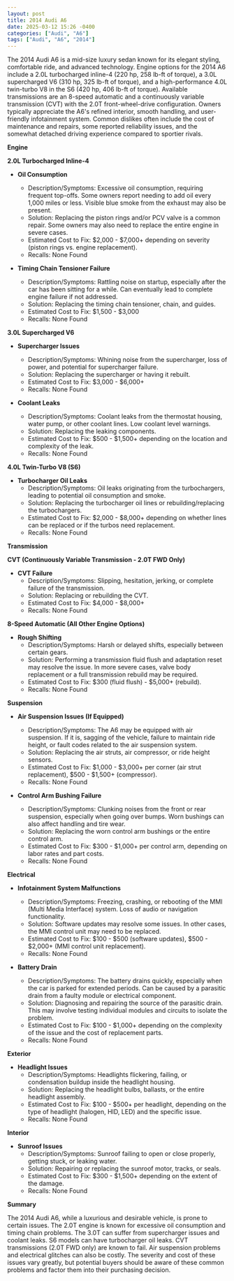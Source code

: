 ```yaml
---
layout: post
title: 2014 Audi A6
date: 2025-03-12 15:26 -0400
categories: ["Audi", "A6"]
tags: ["Audi", "A6", "2014"]
---
```

The 2014 Audi A6 is a mid-size luxury sedan known for its elegant styling, comfortable ride, and advanced technology. Engine options for the 2014 A6 include a 2.0L turbocharged inline-4 (220 hp, 258 lb-ft of torque), a 3.0L supercharged V6 (310 hp, 325 lb-ft of torque), and a high-performance 4.0L twin-turbo V8 in the S6 (420 hp, 406 lb-ft of torque). Available transmissions are an 8-speed automatic and a continuously variable transmission (CVT) with the 2.0T front-wheel-drive configuration. Owners typically appreciate the A6's refined interior, smooth handling, and user-friendly infotainment system. Common dislikes often include the cost of maintenance and repairs, some reported reliability issues, and the somewhat detached driving experience compared to sportier rivals.

**Engine**

**2.0L Turbocharged Inline-4**

*   **Oil Consumption**
    *   Description/Symptoms: Excessive oil consumption, requiring frequent top-offs. Some owners report needing to add oil every 1,000 miles or less. Visible blue smoke from the exhaust may also be present.
    *   Solution: Replacing the piston rings and/or PCV valve is a common repair. Some owners may also need to replace the entire engine in severe cases.
    *   Estimated Cost to Fix: $2,000 - $7,000+ depending on severity (piston rings vs. engine replacement).
    *   Recalls: None Found

*   **Timing Chain Tensioner Failure**
    *   Description/Symptoms: Rattling noise on startup, especially after the car has been sitting for a while. Can eventually lead to complete engine failure if not addressed.
    *   Solution: Replacing the timing chain tensioner, chain, and guides.
    *   Estimated Cost to Fix: $1,500 - $3,000
    *   Recalls: None Found

**3.0L Supercharged V6**

*   **Supercharger Issues**
    *   Description/Symptoms: Whining noise from the supercharger, loss of power, and potential for supercharger failure.
    *   Solution: Replacing the supercharger or having it rebuilt.
    *   Estimated Cost to Fix: $3,000 - $6,000+
    *   Recalls: None Found

*   **Coolant Leaks**
    *   Description/Symptoms: Coolant leaks from the thermostat housing, water pump, or other coolant lines. Low coolant level warnings.
    *   Solution: Replacing the leaking components.
    *   Estimated Cost to Fix: $500 - $1,500+ depending on the location and complexity of the leak.
    *   Recalls: None Found

**4.0L Twin-Turbo V8 (S6)**

*   **Turbocharger Oil Leaks**
    *   Description/Symptoms: Oil leaks originating from the turbochargers, leading to potential oil consumption and smoke.
    *   Solution: Replacing the turbocharger oil lines or rebuilding/replacing the turbochargers.
    *   Estimated Cost to Fix: $2,000 - $8,000+ depending on whether lines can be replaced or if the turbos need replacement.
    *   Recalls: None Found

**Transmission**

**CVT (Continuously Variable Transmission - 2.0T FWD Only)**

*   **CVT Failure**
    *   Description/Symptoms: Slipping, hesitation, jerking, or complete failure of the transmission.
    *   Solution: Replacing or rebuilding the CVT.
    *   Estimated Cost to Fix: $4,000 - $8,000+
    *   Recalls: None Found

**8-Speed Automatic (All Other Engine Options)**

*   **Rough Shifting**
    *   Description/Symptoms: Harsh or delayed shifts, especially between certain gears.
    *   Solution: Performing a transmission fluid flush and adaptation reset may resolve the issue. In more severe cases, valve body replacement or a full transmission rebuild may be required.
    *   Estimated Cost to Fix: $300 (fluid flush) - $5,000+ (rebuild).
    *   Recalls: None Found

**Suspension**

*   **Air Suspension Issues (If Equipped)**
    *   Description/Symptoms: The A6 may be equipped with air suspension. If it is, sagging of the vehicle, failure to maintain ride height, or fault codes related to the air suspension system.
    *   Solution: Replacing the air struts, air compressor, or ride height sensors.
    *   Estimated Cost to Fix: $1,000 - $3,000+ per corner (air strut replacement), $500 - $1,500+ (compressor).
    *   Recalls: None Found

*   **Control Arm Bushing Failure**
    *   Description/Symptoms: Clunking noises from the front or rear suspension, especially when going over bumps. Worn bushings can also affect handling and tire wear.
    *   Solution: Replacing the worn control arm bushings or the entire control arm.
    *   Estimated Cost to Fix: $300 - $1,000+ per control arm, depending on labor rates and part costs.
    *   Recalls: None Found

**Electrical**

*   **Infotainment System Malfunctions**
    *   Description/Symptoms: Freezing, crashing, or rebooting of the MMI (Multi Media Interface) system. Loss of audio or navigation functionality.
    *   Solution: Software updates may resolve some issues. In other cases, the MMI control unit may need to be replaced.
    *   Estimated Cost to Fix: $100 - $500 (software updates), $500 - $2,000+ (MMI control unit replacement).
    *   Recalls: None Found

*   **Battery Drain**
    *   Description/Symptoms: The battery drains quickly, especially when the car is parked for extended periods. Can be caused by a parasitic drain from a faulty module or electrical component.
    *   Solution: Diagnosing and repairing the source of the parasitic drain. This may involve testing individual modules and circuits to isolate the problem.
    *   Estimated Cost to Fix: $100 - $1,000+ depending on the complexity of the issue and the cost of replacement parts.
    *   Recalls: None Found

**Exterior**

*   **Headlight Issues**
    *   Description/Symptoms: Headlights flickering, failing, or condensation buildup inside the headlight housing.
    *   Solution: Replacing the headlight bulbs, ballasts, or the entire headlight assembly.
    *   Estimated Cost to Fix: $100 - $500+ per headlight, depending on the type of headlight (halogen, HID, LED) and the specific issue.
    *   Recalls: None Found

**Interior**

*   **Sunroof Issues**
    *   Description/Symptoms: Sunroof failing to open or close properly, getting stuck, or leaking water.
    *   Solution: Repairing or replacing the sunroof motor, tracks, or seals.
    *   Estimated Cost to Fix: $300 - $1,500+ depending on the extent of the damage.
    *   Recalls: None Found

**Summary**

The 2014 Audi A6, while a luxurious and desirable vehicle, is prone to certain issues. The 2.0T engine is known for excessive oil consumption and timing chain problems. The 3.0T can suffer from supercharger issues and coolant leaks. S6 models can have turbocharger oil leaks. CVT transmissions (2.0T FWD only) are known to fail. Air suspension problems and electrical glitches can also be costly. The severity and cost of these issues vary greatly, but potential buyers should be aware of these common problems and factor them into their purchasing decision.

